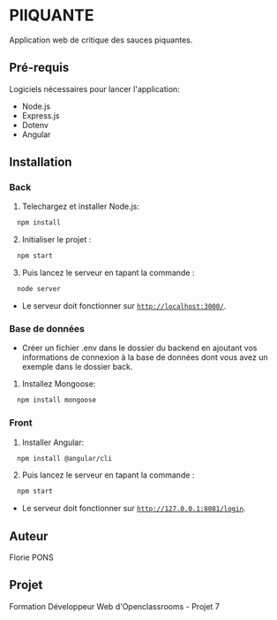 # PIIQUANTE

Application web de critique des sauces piquantes.
  
## Pré-requis

Logiciels nécessaires pour lancer l'application:

- Node.js
- Express.js
- Dotenv
- Angular
  
## Installation
### Back

1. Telechargez et installer Node.js:
```bash
  npm install
``` 
2. Initialiser le projet : 
```bash
  npm start
``` 
3. Puis lancez le serveur en tapant la commande : 
```bash
  node server
``` 
- Le serveur doit fonctionner sur [`http://localhost:3000/`](http://localhost:3000/).

### Base de données
- Créer un fichier .env dans le dossier du backend en ajoutant vos informations de connexion à la base de données dont vous avez un exemple dans le dossier back.

1. Installez Mongoose:
```bash
  npm install mongoose
``` 

### Front

1. Installer Angular:
```bash
  npm install @angular/cli
``` 
2. Puis lancez le serveur en tapant la commande : 
```bash
  npm start
``` 
- Le serveur doit fonctionner sur [`http://127.0.0.1:8081/login`](http://127.0.0.1:8081/login).

## Auteur

Florie PONS

## Projet

Formation Développeur Web d'Openclassrooms - Projet 7
